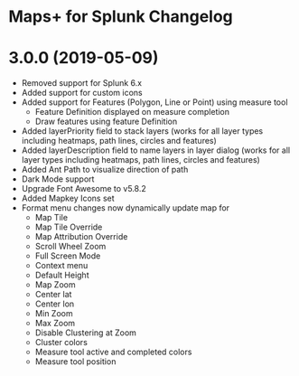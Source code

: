 Maps+ for Splunk Changelog
==========================

# 3.0.0 (2019-05-09)
* Removed support for Splunk 6.x
* Added support for custom icons
* Added support for Features (Polygon, Line or Point) using measure tool
    - Feature Definition displayed on measure completion
    - Draw features using feature Definition
* Added layerPriority field to stack layers (works for all layer types including heatmaps, path lines, circles and features)
* Added layerDescription field to name layers in layer dialog (works for all layer types including heatmaps, path lines, circles and features)
* Added Ant Path to visualize direction of path
* Dark Mode support
* Upgrade Font Awesome to v5.8.2 
* Added Mapkey Icons set
* Format menu changes now dynamically update map for 
    - Map Tile
    - Map Tile Override
    - Map Attribution Override
    - Scroll Wheel Zoom
    - Full Screen Mode
    - Context menu
    - Default Height
    - Map Zoom
    - Center lat
    - Center lon
    - Min Zoom
    - Max Zoom
    - Disable Clustering at Zoom
    - Cluster colors
    - Measure tool active and completed colors
    - Measure tool position